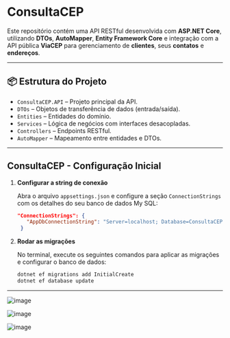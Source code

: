 # ConsultaCEP

Este repositório contém uma API RESTful desenvolvida com **ASP.NET Core**, utilizando **DTOs**, **AutoMapper**, **Entity Framework Core** e integração com a API pública **ViaCEP** para gerenciamento de **clientes**, seus **contatos** e **endereços**.

---

## 📦 Estrutura do Projeto

- `ConsultaCEP.API` – Projeto principal da API.
- `DTOs` – Objetos de transferência de dados (entrada/saída).
- `Entities` – Entidades do domínio.
- `Services` – Lógica de negócios com interfaces desacopladas.
- `Controllers` – Endpoints RESTful.
- `AutoMapper` – Mapeamento entre entidades e DTOs.

---

## ConsultaCEP - Configuração Inicial

1. **Configurar a string de conexão**

   Abra o arquivo `appsettings.json` e configure a seção `ConnectionStrings` com os detalhes do seu banco de dados My SQL:

   ```json
   "ConnectionStrings": {
      "AppDbConnectionString": "Server=localhost; Database=ConsultaCEP; User=root; Password=root;"
    }
   ```

2. **Rodar as migrações**

   No terminal, execute os seguintes comandos para aplicar as migrações e configurar o banco de dados:

   ```bash
   dotnet ef migrations add InitialCreate
   dotnet ef database update
   ```
   
---

![image](https://github.com/user-attachments/assets/053975a9-a26d-4fe8-930c-899f8d8bcec7)

![image](https://github.com/user-attachments/assets/95b40fd4-165f-4821-bc09-a74ead966477)

![image](https://github.com/user-attachments/assets/abb195e0-25b5-493d-bbf5-f76495bf1183)


